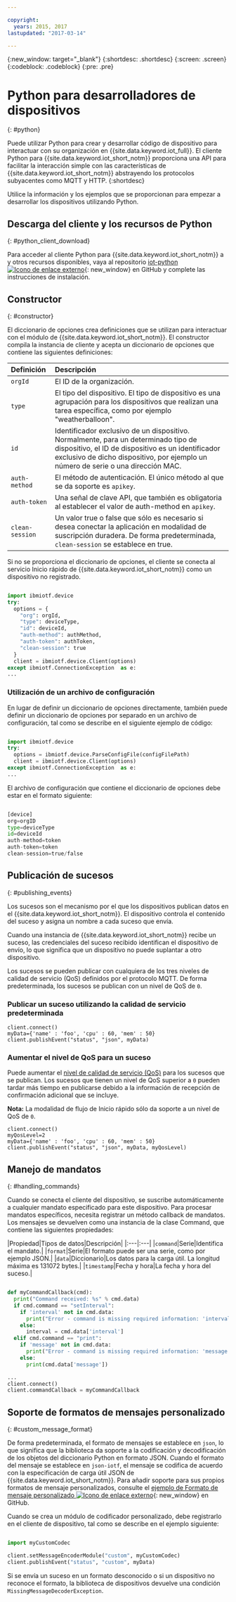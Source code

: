 ```yaml
---

copyright:
  years: 2015, 2017
lastupdated: "2017-03-14"

---
```


{:new_window: target="_blank"}
{:shortdesc: .shortdesc}
{:screen: .screen}
{:codeblock: .codeblock}
{:pre: .pre}


# Python para desarrolladores de dispositivos
{: #python}

Puede utilizar Python para crear y desarrollar código de dispositivo para interactuar con su organización en {{site.data.keyword.iot_full}}. El cliente Python para {{site.data.keyword.iot_short_notm}} proporciona una API para facilitar la interacción simple con las características de {{site.data.keyword.iot_short_notm}} abstrayendo los protocolos subyacentes como MQTT y HTTP.
{:shortdesc}

Utilice la información y los ejemplos que se proporcionan para empezar a desarrollar los dispositivos utilizando Python.

## Descarga del cliente y los recursos de Python
{: #python_client_download}

Para acceder al cliente Python para {{site.data.keyword.iot_short_notm}} a y otros recursos disponibles, vaya al repositorio [iot-python ![Icono de enlace externo](../../../../icons/launch-glyph.svg "Icono de enlace externo")](https://github.com/ibm-watson-iot/iot-python){: new_window} en GitHub y complete las instrucciones de instalación.

## Constructor
{: #constructor}

El diccionario de opciones crea definiciones que se utilizan para interactuar con el módulo de {{site.data.keyword.iot_short_notm}}. El constructor compila la instancia de cliente y acepta un diccionario de opciones que contiene las siguientes definiciones:

|Definición|Descripción |
|:---|:---|
|`orgId`|El ID de la organización.|
|`type`|El tipo del dispositivo. El tipo de dispositivo es una agrupación para los dispositivos que realizan una tarea específica, como por ejemplo "weatherballoon".|
|`id`|Identificador exclusivo de un dispositivo. Normalmente, para un determinado tipo de dispositivo, el ID de dispositivo es un identificador exclusivo de dicho dispositivo, por ejemplo un número de serie o una dirección MAC.|
|`auth-method`|El método de autenticación. El único método al que se da soporte es `apikey`.|
|`auth-token`|Una señal de clave API, que también es obligatoria al establecer el valor de auth-method en `apikey`.|
|`clean-session`|Un valor true o false que sólo es necesario si desea conectar la aplicación en modalidad de suscripción duradera. De forma predeterminada, `clean-session` se establece en true.|

Si no se proporciona el diccionario de opciones, el cliente se conecta al servicio Inicio rápido de {{site.data.keyword.iot_short_notm}} como un dispositivo no registrado.

```python

import ibmiotf.device
try:
  options = {
    "org": orgId,
    "type": deviceType,
    "id": deviceId,
    "auth-method": authMethod,
    "auth-token": authToken,
    "clean-session": true
  }
  client = ibmiotf.device.Client(options)
except ibmiotf.ConnectionException  as e:
...
```

### Utilización de un archivo de configuración

En lugar de definir un diccionario de opciones directamente, también puede definir un diccionario de opciones por separado en un archivo de configuración, tal como se describe en el siguiente ejemplo de código:

```python

import ibmiotf.device
try:
  options = ibmiotf.device.ParseConfigFile(configFilePath)
  client = ibmiotf.device.Client(options)
except ibmiotf.ConnectionException  as e:
...
```

El archivo de configuración que contiene el diccionario de opciones debe estar en el formato siguiente:

```python

[device]
org=orgID
type=deviceType
id=deviceId
auth-method=token
auth-token=token
clean-session=true/false
```

## Publicación de sucesos
{: #publishing_events}

Los sucesos son el mecanismo por el que los dispositivos publican datos en el {{site.data.keyword.iot_short_notm}}. El dispositivo controla el contenido del suceso y asigna un nombre a cada suceso que envía.

Cuando una instancia de {{site.data.keyword.iot_short_notm}} recibe un suceso, las credenciales del suceso recibido identifican el dispositivo de envío, lo que significa que un dispositivo no puede suplantar a otro dispositivo.

Los sucesos se pueden publicar con cualquiera de los tres niveles de calidad de servicio (QoS) definidos por el protocolo MQTT.  De forma predeterminada, los sucesos se publican con un nivel de QoS de `0`.

### Publicar un suceso utilizando la calidad de servicio predeterminada

```
client.connect()
myData={'name' : 'foo', 'cpu' : 60, 'mem' : 50}
client.publishEvent("status", "json", myData)
```

### Aumentar el nivel de QoS para un suceso

Puede aumentar el [nivel de calidad de servicio (QoS)](../../reference/mqtt/index.html#qos-levels) para los sucesos que se publican. Los sucesos que tienen un nivel de QoS superior a `0` pueden tardar más tiempo en publicarse debido a la información de recepción de confirmación adicional que se incluye.

**Nota:** La modalidad de flujo de Inicio rápido sólo da soporte a un nivel de QoS de `0`.

```
client.connect()
myQosLevel=2
myData={'name' : 'foo', 'cpu' : 60, 'mem' : 50}
client.publishEvent("status", "json", myData, myQosLevel)
```
## Manejo de mandatos
{: #handling_commands}

Cuando se conecta el cliente del dispositivo, se suscribe automáticamente a cualquier mandato especificado para este dispositivo. Para procesar mandatos específicos, necesita registrar un método callback de mandatos. Los mensajes se devuelven como una instancia de la clase Command, que contiene las siguientes propiedades:

|Propiedad|Tipos de datos|Descripción|
|:---|:---|
|`command`|Serie|Identifica el mandato.|
|`format`|Serie|El formato puede ser una serie, como por ejemplo JSON.|
|`data`|Diccionario|Los datos para la carga útil. La longitud máxima es 131072 bytes.|
|`timestamp`|Fecha y hora|La fecha y hora del suceso.|


```python

def myCommandCallback(cmd):
  print("Command received: %s" % cmd.data)
  if cmd.command == "setInterval":
    if 'interval' not in cmd.data:
      print("Error - command is missing required information: 'interval'")
    else:
      interval = cmd.data['interval']
  elif cmd.command == "print":
    if 'message' not in cmd.data:
      print("Error - command is missing required information: 'message'")
    else:
      print(cmd.data['message'])

...
client.connect()
client.commandCallback = myCommandCallback
```

## Soporte de formatos de mensajes personalizado
{: #custom_message_format}

De forma predeterminada, el formato de mensajes se establece en `json`, lo que significa que la biblioteca da soporte a la codificación y decodificación de los objetos del diccionario Python en formato JSON. Cuando el formato del mensaje se establece en `json-iotf`, el mensaje se codifica de acuerdo con la especificación de carga útil JSON de {{site.data.keyword.iot_short_notm}}. Para añadir soporte para sus propios formatos de mensaje personalizados, consulte el [ejemplo de Formato de mensaje personalizado ![Icono de enlace externo](../../../../icons/launch-glyph.svg "Icono de enlace externo")](https://github.com/ibm-watson-iot/iot-python/tree/master/samples/customMessageFormat){: new_window} en GitHub.

Cuando se crea un módulo de codificador personalizado, debe registrarlo en el cliente de dispositivo, tal como se describe en el ejemplo siguiente:

```python

import myCustomCodec

client.setMessageEncoderModule("custom", myCustomCodec)
client.publishEvent("status", "custom", myData)
```
Si se envía un suceso en un formato desconocido o si un dispositivo no reconoce el formato, la biblioteca de dispositivos devuelve una condición `MissingMessageDecoderException`.
